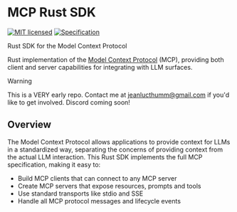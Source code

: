 # MCP Rust SDK
[![MIT licensed][mit-badge]][mit-url]
[![Specification][spec-badge]][spec-url]

[mit-badge]: https://img.shields.io/pypi/l/mcp.svg
[mit-url]: https://github.com/jeanlucthumm/modelcontextprotocol-rust-sdk/blob/master/LICENSE
[spec-badge]: https://img.shields.io/badge/spec-spec.modelcontextprotocol.io-blue.svg
[spec-url]: https://spec.modelcontextprotocol.io

Rust SDK for the Model Context Protocol

Rust implementation of the [Model Context Protocol](https://modelcontextprotocol.io) (MCP), providing both client and server capabilities for integrating with LLM surfaces.

> [!WARNING]  
> This is a VERY early repo. Contact me at jeanlucthumm@gmail.com if you'd like to get involved. Discord coming soon!

## Overview

The Model Context Protocol allows applications to provide context for LLMs in a standardized way, separating the concerns of providing context from the actual LLM interaction. This Rust SDK implements the full MCP specification, making it easy to:

- Build MCP clients that can connect to any MCP server
- Create MCP servers that expose resources, prompts and tools
- Use standard transports like stdio and SSE
- Handle all MCP protocol messages and lifecycle events
